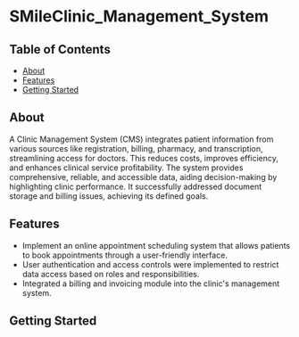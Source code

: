 # SMileClinic_Management_System

## Table of Contents

- [About](#about)
- [Features](#features)
- [Getting Started](#getting-started)

## About
A Clinic Management System (CMS) integrates patient information from various sources like registration, billing, pharmacy, and transcription, streamlining access for doctors. This reduces costs, improves efficiency, and enhances clinical service profitability. The system provides comprehensive, reliable, and accessible data, aiding decision-making by highlighting clinic performance. It successfully addressed document storage and billing issues, achieving its defined goals.

## Features
- Implement an online appointment scheduling system that allows patients to book appointments through a user-friendly interface.
- User authentication and access controls were implemented to restrict data access based on roles and responsibilities.
- Integrated a billing and invoicing module into the clinic's management system.

## Getting Started
